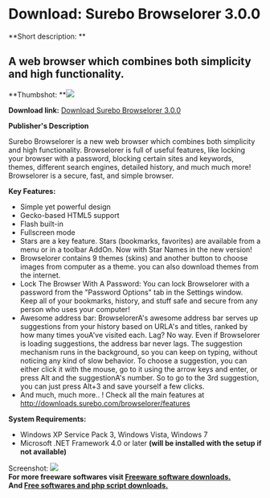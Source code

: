 # Download: Surebo Browselorer 3.0.0

**Short description: **

## A web browser which combines both simplicity and high functionality.

  
**Thumbshot: **![](http://www.freewarefiles.com/screenshot/surebobrwsr3_md.jpg)   
  
**Download link:** [Download Surebo Browselorer 3.0.0](http://freesoftwares.boysofts.com/Surebo-Browselorer_program_73706.html)  
  

**Publisher's Description**  
  

Surebo Browselorer is a new web browser which combines both simplicity and
high functionality. Browselorer is full of useful features, like locking your
browser with a password, blocking certain sites and keywords, themes,
different search engines, detailed history, and much much more! Browselorer is
a secure, fast, and simple browser.

**Key Features:**

  * Simple yet powerful design
  * Gecko-based HTML5 support
  * Flash built-in
  * Fullscreen mode
  * Stars are a key feature. Stars (bookmarks, favorites) are available from a menu or in a toolbar AddOn. Now with Star Names in the new version!
  * Browselorer contains 9 themes (skins) and another button to choose images from computer as a theme. you can also download themes from the internet.
  * Lock The Browser With A Password: You can lock Browselorer with a password from the "Password Options" tab in the Settings window. Keep all of your bookmarks, history, and stuff safe and secure from any person who uses your computer!
  * Awesome address bar: BrowselorerA's awesome address bar serves up suggestions from your history based on URLA's and titles, ranked by how many times youA've visited each. Lag? No way. Even if Browselorer is loading suggestions, the address bar never lags. The suggestion mechanism runs in the background, so you can keep on typing, without noticing any kind of slow behavior. To choose a suggestion, you can either click it with the mouse, go to it using the arrow keys and enter, or press Alt and the suggestionA's number. So to go to the 3rd suggestion, you can just press Alt+3 and save yourself a few clicks.
  * And much, much more.. ! Check all the main features at http://downloads.surebo.com/browselorer/features

**System Requirements:**

  * Windows XP Service Pack 3, Windows Vista, Windows 7
  * Microsoft .NET Framework 4.0 or later **(will be installed with the setup if not available)**

  
  
Screenshot: ![](http://www.freewarefiles.com/screenshot/surebobrwsr3.jpg)  
**For more freeware softwares visit [Freeware software downloads.](http://freesoftwares.boysofts.com/)**   
**And [Free softwares and php script downloads.](http://www.boysofts.com/)**

